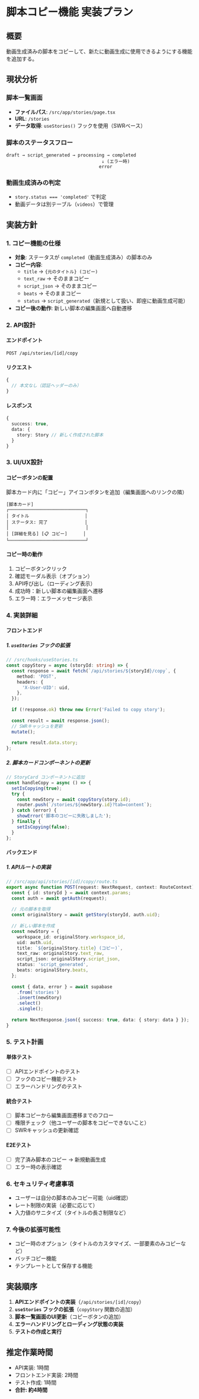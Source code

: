 # 脚本コピー機能 実装プラン

## 概要
動画生成済みの脚本をコピーして、新たに動画生成に使用できるようにする機能を追加する。

## 現状分析

### 脚本一覧画面
- **ファイルパス**: `/src/app/stories/page.tsx`
- **URL**: `/stories`
- **データ取得**: `useStories()` フックを使用（SWRベース）

### 脚本のステータスフロー
```
draft → script_generated → processing → completed
                                    ↓ (エラー時)
                                   error
```

### 動画生成済みの判定
- `story.status === 'completed'` で判定
- 動画データは別テーブル（`videos`）で管理

## 実装方針

### 1. コピー機能の仕様
- **対象**: ステータスが `completed`（動画生成済み）の脚本のみ
- **コピー内容**:
  - `title` → `{元のタイトル} (コピー)`
  - `text_raw` → そのままコピー
  - `script_json` → そのままコピー
  - `beats` → そのままコピー
  - `status` → `script_generated`（新規として扱い、即座に動画生成可能）
- **コピー後の動作**: 新しい脚本の編集画面へ自動遷移

### 2. API設計

#### エンドポイント
```
POST /api/stories/[id]/copy
```

#### リクエスト
```typescript
{
  // 本文なし（認証ヘッダーのみ）
}
```

#### レスポンス
```typescript
{
  success: true,
  data: {
    story: Story // 新しく作成された脚本
  }
}
```

### 3. UI/UX設計

#### コピーボタンの配置
脚本カード内に「コピー」アイコンボタンを追加（編集画面へのリンクの隣）

```
[脚本カード]
┌─────────────────────────────┐
│ タイトル                     │
│ ステータス: 完了              │
│                             │
│ [詳細を見る] [📋 コピー]      │
└─────────────────────────────┘
```

#### コピー時の動作
1. コピーボタンクリック
2. 確認モーダル表示（オプション）
3. API呼び出し（ローディング表示）
4. 成功時：新しい脚本の編集画面へ遷移
5. エラー時：エラーメッセージ表示

### 4. 実装詳細

#### フロントエンド

##### 1. `useStories` フックの拡張
```typescript
// /src/hooks/useStories.ts
const copyStory = async (storyId: string) => {
  const response = await fetch(`/api/stories/${storyId}/copy`, {
    method: 'POST',
    headers: {
      'X-User-UID': uid,
    },
  });
  
  if (!response.ok) throw new Error('Failed to copy story');
  
  const result = await response.json();
  // SWRキャッシュを更新
  mutate();
  
  return result.data.story;
};
```

##### 2. 脚本カードコンポーネントの更新
```typescript
// StoryCard コンポーネントに追加
const handleCopy = async () => {
  setIsCopying(true);
  try {
    const newStory = await copyStory(story.id);
    router.push(`/stories/${newStory.id}?tab=content`);
  } catch (error) {
    showError('脚本のコピーに失敗しました');
  } finally {
    setIsCopying(false);
  }
};
```

#### バックエンド

##### 1. APIルートの実装
```typescript
// /src/app/api/stories/[id]/copy/route.ts
export async function POST(request: NextRequest, context: RouteContext) {
  const { id: storyId } = await context.params;
  const auth = await getAuth(request);
  
  // 元の脚本を取得
  const originalStory = await getStory(storyId, auth.uid);
  
  // 新しい脚本を作成
  const newStory = {
    workspace_id: originalStory.workspace_id,
    uid: auth.uid,
    title: `${originalStory.title} (コピー)`,
    text_raw: originalStory.text_raw,
    script_json: originalStory.script_json,
    status: 'script_generated',
    beats: originalStory.beats,
  };
  
  const { data, error } = await supabase
    .from('stories')
    .insert(newStory)
    .select()
    .single();
  
  return NextResponse.json({ success: true, data: { story: data } });
}
```

### 5. テスト計画

#### 単体テスト
- [ ] APIエンドポイントのテスト
- [ ] フックのコピー機能テスト
- [ ] エラーハンドリングのテスト

#### 統合テスト
- [ ] 脚本コピーから編集画面遷移までのフロー
- [ ] 権限チェック（他ユーザーの脚本をコピーできないこと）
- [ ] SWRキャッシュの更新確認

#### E2Eテスト
- [ ] 完了済み脚本のコピー → 新規動画生成
- [ ] エラー時の表示確認

### 6. セキュリティ考慮事項

- ユーザーは自分の脚本のみコピー可能（uid確認）
- レート制限の実装（必要に応じて）
- 入力値のサニタイズ（タイトルの長さ制限など）

### 7. 今後の拡張可能性

- コピー時のオプション（タイトルのカスタマイズ、一部要素のみコピーなど）
- バッチコピー機能
- テンプレートとして保存する機能

## 実装順序

1. **APIエンドポイントの実装**（`/api/stories/[id]/copy`）
2. **`useStories` フックの拡張**（`copyStory` 関数の追加）
3. **脚本一覧画面のUI更新**（コピーボタンの追加）
4. **エラーハンドリングとローディング状態の実装**
5. **テストの作成と実行**

## 推定作業時間

- API実装: 1時間
- フロントエンド実装: 2時間
- テスト作成: 1時間
- **合計: 約4時間**